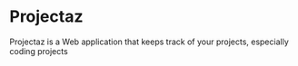 # Projectaz
Projectaz is a Web application that keeps track of your projects, especially coding projects 
